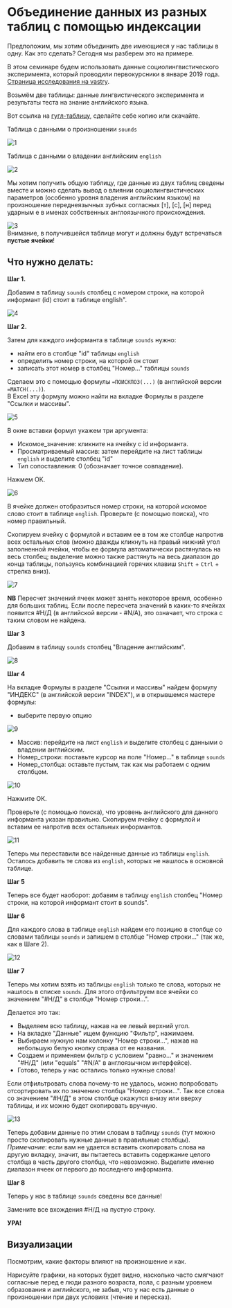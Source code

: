 # Объединение данных из разных таблиц с помощью индексации

Предположим, мы хотим объединить две имеющиеся у нас таблицы в одну. Как это сделать? Сегодня мы разберем это на примере.

В этом семинаре будем использовать данные социолингвистического эксперимента, который проводили первокурсники в январе 2019 года. [Страница исследования на vastry](https://vastry.ru/studies/fe51510c80bfd6e5d78a164cd5b1f688).

Возьмём две таблицы: данные лингвистического эксперимента и результаты теста на знание английского языка.

Вот ссылка на [гугл-таблицу](https://docs.google.com/spreadsheets/d/1qIqBBzcIM0g2FFKffCGuEhTwqbrIYQuwsoivit-Zg6g/edit?usp=sharing), сделайте себе копию или скачайте.

Таблица с данными о произношении `sounds`

![1](https://raw.githubusercontent.com/olesar/lingdata/gh-pages/fig/merge_2.png)

Таблица с данными о владении английским `english`

![2](https://raw.githubusercontent.com/olesar/lingdata/gh-pages/fig/merge_3.png) 

Мы хотим получить общую таблицу, где данные из двух таблиц сведены вместе и можно сделать вывод о влиянии социолингвистических параметров (особенно уровня владения английским языком) на произношение переднеязычных зубных согласных [т], [с], [н] перед ударным е в именах собственных англоязычного происхождения.

![3](https://raw.githubusercontent.com/olesar/lingdata/gh-pages/fig/merge_1.png)    
Внимание, в получившейся таблице могут и должны будут встречаться **пустые ячейки**!

## Что нужно делать:
**Шаг 1.**

Добавим в таблицу `sounds` столбец c номером строки, на которой информант (id) стоит в таблице english". 

![4](https://raw.githubusercontent.com/olesar/lingdata/gh-pages/fig/merge_4.png)

**Шаг 2.**

Затем для каждого информанта в таблице `sounds` нужно:
  * найти его в столбце "id" таблицы `english`
  * определить номер строки, на которой он стоит
  * записать этот номер в столбец "Номер..." таблицы `sounds`
  
Сделаем это с помощью формулы `=ПОИСКПОЗ(...)` (в английской версии `=MATCH(...)`).   
В Excel эту формулу можно найти на вкладке Формулы в разделе "Ссылки и массивы".   

![5](https://github.com/ElizavetaKuzmenko/Programming-and-computer-instruments/blob/master/images/4.png)

В окне вставки формул укажем три аргумента:
  * Искомое_значение: кликните на ячейку с id информанта.
  * Просматриваемый массив: затем перейдите на лист таблицы `english` и выделите столбец "id"
  * Тип сопоставления: 0 (обозначает точное совпадение).

Нажмем OK.

![6](https://raw.githubusercontent.com/olesar/lingdata/gh-pages/fig/merge_5.png)

В ячейке должен отобразиться номер строки, на которой искомое слово стоит в таблице `english`. Проверьте (с помощью поиска), что номер правильный.

Скопируем ячейку с формулой и вставим ее в том же столбце напротив всех остальных слов (можно дважды кликнуть на правый нижний угол заполненной ячейки, чтобы ее формула автоматически растянулась на весь столбец; выделение можно также растянуть на весь диапазон до конца таблицы, пользуясь комбинацией горячих клавиш `Shift` + `Ctrl` + стрелка вниз). 

![7](https://raw.githubusercontent.com/olesar/lingdata/gh-pages/fig/merge_6.png)

**NB** Пересчет значений ячеек может занять некоторое время, особенно для больших таблиц.
Если после пересчета значений в каких-то ячейках появится #Н/Д (в английской версии - #N/A), это означает, что строка с таким словом не найдена.

**Шаг 3**

Добавим в таблицу `sounds` столбец "Владение английским". 

![8](https://raw.githubusercontent.com/olesar/lingdata/gh-pages/fig/merge_7.png)

**Шаг 4**

На вкладке Формулы в разделе "Ссылки и массивы" найдем формулу "ИНДЕКС" (в английской версии "INDEX"), и в открывшемся мастере формулы:
   * выберите первую опцию

![9](https://github.com/ElizavetaKuzmenko/Programming-and-computer-instruments/blob/master/images/8.png)

   * Массив: перейдите на лист `english` и выделите столбец с данными о владении английским.
   * Номер_строки: поставьте курсор на поле "Номер..." в таблице `sounds`
   * Номер_столбца: оставьте пустым, так как мы работаем с одним столбцом.

![10](https://raw.githubusercontent.com/olesar/lingdata/gh-pages/fig/merge_8.png)

Нажмите ОК.

Проверьте (с помощью поиска), что уровень английского для данного информанта указан правильно.
Скопируем ячейку с формулой и вставим ее напротив всех остальных информантов.

![11](https://raw.githubusercontent.com/olesar/lingdata/gh-pages/fig/merge_9.png)

Теперь мы переставили все найденные данные из таблицы `english`. Осталось добавить те слова из `english`, которых не нашлось в основной таблице.

**Шаг 5**

Теперь все будет наоборот: добавим в таблицу `english` столбец "Номер строки, на которой информант стоит в sounds".

**Шаг 6**

Для каждого слова в таблице `english` найдем его позицию в столбце со словами таблицы `sounds` и запишем в столбце "Номер строки..." (так же, как в Шаге 2).

![12](https://raw.githubusercontent.com/olesar/lingdata/gh-pages/fig/merge_10.png)

**Шаг 7**

Теперь мы хотим взять из таблицы `english` только те слова, которых не нашлось в списке `sounds`. 
Для этого отфильтруем все ячейки со значением "#Н/Д" в столбце "Номер строки...".

Делается это так:

  * Выделяем всю таблицу, нажав на ее левый верхний угол.
  * На вкладке "Данные" ищем функцию "Фильтр", нажимаем.
  * Выбираем нужную нам колонку "Номер строки...", нажав на небольшую белую кнопку справа от ее названия.
  * Создаем и применяем фильтр с условием "равно..." и значением "#Н/Д" (или "equals" "#N/A" в англоязычном интерфейсе).
  * Готово, теперь у нас остались только нужные слова!
 
Если отфильтровать слова почему-то не удалось, можно попробовать отсортировать их по значению столбца "Номер строки...". Так все слова со значением "#Н/Д" в этом столбце окажутся внизу или вверху таблицы, и их можно будет скопировать вручную.
  
![13](https://raw.githubusercontent.com/olesar/lingdata/gh-pages/fig/merge_11.png)

Теперь добавим данные по этим словам в таблицу `sounds` (тут можно просто скопировать нужные данные в правильные столбцы).
_Примечание_: если вам не удается вставить скопировать слова на другую вкладку, значит, вы пытаетесь вставить содержание целого столбца в часть другого столбца, что невозможно. Выделите именно диапазон ячеек от первого до последнего информанта.  

**Шаг 8** 

Теперь у нас в таблице `sounds` сведены все данные! 

Замените все вхождения #Н/Д на пустую строку.

**УРА!**

## Визуализации

Посмотрим, какие факторы влияют на произношение и как.

Нарисуйте графики, на которых будет видно, насколько часто смягчают согласные перед е люди разного возраста, пола, с разным уровнем образования и английского, не забыв, что у нас есть данные о произношении при двух условиях (чтение и пересказ).
